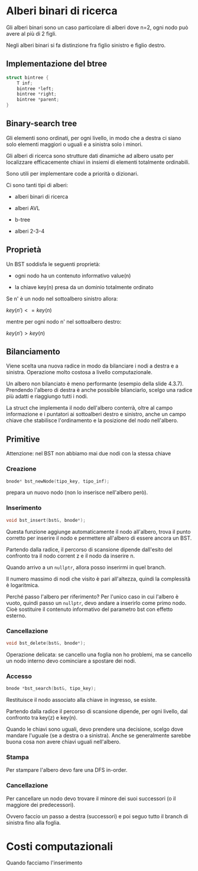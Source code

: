 # Alberi binari di ricerca

Gli alberi binari sono un caso particolare di alberi dove n=2, ogni nodo può avere
al più di 2 figli.

Negli alberi binari si fa distinzione fra figlio sinistro e figlio destro.

## Implementazione del btree

```c++
struct bintree {
    T inf;
    bintree *left;
    bintree *right;
    bintree *parent;
}
```

## Binary-search tree

Gli elementi sono ordinati, per ogni livello, in modo che a destra ci siano solo elementi
maggiori o uguali e a sinistra solo i minori.

Gli alberi di ricerca sono strutture dati dinamiche ad albero usato per localizzare efficacemente
chiavi in insiemi di elementi totalmente ordinabili.

Sono utili per implementare code a priorità o dizionari.

Ci sono tanti tipi di alberi:

- alberi binari di ricerca

- alberi AVL

- b-tree

- alberi 2-3-4

## Proprietà

Un BST soddisfa le seguenti proprietà:

- ogni nodo ha un contenuto informativo value(n)

- la chiave key(n) presa da un dominio totalmente ordinato

Se n' è un nodo nel sottoalbero sinistro allora:

$key(n') <= key(n)$

mentre per ogni nodo n' nel sottoalbero destro:

$key(n') > key(n)$

## Bilanciamento

Viene scelta una nuova radice in modo da bilanciare i nodi a destra e a sinistra.
Operazione molto costosa a livello computazionale.

Un albero non bilanciato è meno performante (esempio della slide 4.3.7). Prendendo l'albero di
destra è anche possibile bilanciarlo, scelgo una radice più adatti e riaggiungo tutti i nodi.

La struct che implementa il nodo dell'albero conterrà, oltre al campo informazione e i puntatori
ai sottoalberi destro e sinistro, anche un campo chiave che stabilisce l'ordinamento e la posizione
del nodo nell'albero.

## Primitive

Attenzione: nel BST non abbiamo mai due nodi con la stessa chiave

### Creazione

```c++
bnode* bst_newNode(tipo_key, tipo_inf);
```

prepara un nuovo nodo (non lo inserisce nell'albero però).

### Inserimento

```c++
void bst_insert(bst&, bnode*);
```

Questa funzione aggiunge automaticamente il nodo all'albero, trova il punto corretto per
inserire il nodo e permettere all'albero di essere ancora un BST.

Partendo dalla radice, il percorso di scansione dipende dall'esito del confronto tra il nodo
corrent z e il nodo da inserire n.

Quando arrivo a un `nullptr`, allora posso inserirmi in quel branch.

Il numero massimo di nodi che visito è pari all'altezza, quindi la complessità è logaritmica.

Perché passo l'albero per riferimento? Per l'unico caso in cui l'albero è vuoto, quindi passo
un `nullptr`, devo andare a inserirlo come primo nodo. Cioè sostituire il contenuto informativo
del parametro bst con effetto esterno.

### Cancellazione

```c++
void bst_delete(bst&, bnode*);
```

Operazione delicata: se cancello una foglia non ho problemi, ma se cancello un nodo interno
devo cominciare a spostare dei nodi.

### Accesso

```c++
bnode *bst_search(bst&, tipo_key);
```

Restituisce il nodo associato alla chiave in ingresso, se esiste.

Partendo dalla radice il percorso di scansione dipende, per ogni livello, dal confronto tra
key(z) e key(n).

Quando le chiavi sono uguali, devo prendere una decisione, scelgo dove mandare l'uguale (se
a destra o a sinistra). Anche se generalmente sarebbe buona cosa non avere chiavi uguali
nell'albero.

### Stampa

Per stampare l'albero devo fare una DFS in-order.

### Cancellazione

Per cancellare un nodo devo trovare il minore dei suoi successori (o il maggiore dei predecessori).

Ovvero faccio un passo a destra (successori) e poi seguo tutto il branch di sinistra fino
alla foglia.

# Costi computazionali

Quando facciamo l'inserimento
